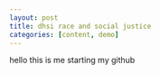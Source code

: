 ```yaml
---
layout: post
title: dhsi race and social justice
categories: [content, demo]
---
```


hello this is me starting my github
